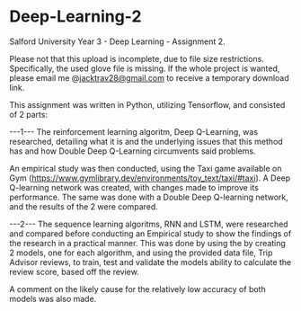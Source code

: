 # Deep-Learning-2
Salford University Year 3 - Deep Learning - Assignment 2.

Please not that this upload is incomplete, due to file size restrictions. Specifically, the used glove file is missing. If the whole project is wanted, please email me @jacktrav28@gmail.com to receive a temporary download link.

This assignment was written in Python, utilizing Tensorflow, and consisted of 2 parts:

---1---
The reinforcement learning algoritm, Deep Q-Learning, was researched, detailing what it is and the underlying issues that this method has and how Double Deep Q-Learning circumvents said problems.

An empirical study was then conducted, using the Taxi game available on Gym (https://www.gymlibrary.dev/environments/toy_text/taxi/#taxi). A Deep Q-learning network was created, with changes made to improve its performance. The same was done with a Double Deep Q-learning network, and the results of the 2 were compared.

---2---
The sequence learning algoritms, RNN and LSTM, were researched and compared before conducting an Empirical study to show the findings of the research in a practical manner. This was done by using the by creating 2 models, one for each algorithm, and using the provided data file, Trip Advisor reviews, to train, test and validate the models ability to calculate the review score, based off the review.

A comment on the likely cause for the relatively low accuracy of both models was also made.  

